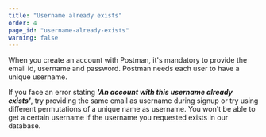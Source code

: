 ```yaml
---
title: "Username already exists"
order: 4
page_id: "username-already-exists"
warning: false
---
```

When you create an account with Postman, it's mandatory to provide the email id, username and password. Postman needs each user to have a unique username.

If you face an error stating _**'An account with this username already exists'**_, try providing the same email as username during signup or try using different permutations of a unique name as username. You won't be able to get a certain username if the username you requested exists in our database. 
